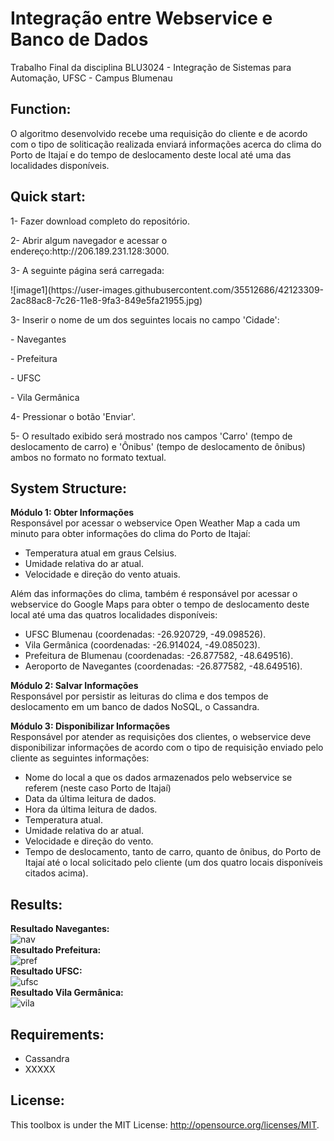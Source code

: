 # Integração entre Webservice e Banco de Dados

Trabalho Final da disciplina BLU3024 - Integração de Sistemas para Automação, UFSC - Campus Blumenau

## Function:
O algoritmo desenvolvido recebe uma requisição do cliente e de acordo com o tipo de soliticação realizada enviará informações acerca do clima do Porto de Itajaí e do tempo de deslocamento deste local até uma das localidades disponíveis.

## Quick start:
<p>1- Fazer download completo do repositório.<p>
<p>2- Abrir algum navegador e acessar o endereço:http://206.189.231.128:3000.<p>
<p>3- A seguinte página será carregada:<p>
![image1](https://user-images.githubusercontent.com/35512686/42123309-2ac88ac8-7c26-11e8-9fa3-849e5fa21955.jpg)
<p>3- Inserir o nome de um dos seguintes locais no campo 'Cidade':<p>  
<p>- Navegantes<p>   
<p>- Prefeitura<p> 
<p>- UFSC<p> 
<p>- Vila Germânica<p> 
<p>4- Pressionar o botão 'Enviar'.<p>
<p>5- O resultado exibido será mostrado nos campos 'Carro' (tempo de deslocamento de carro) e 'Ônibus' (tempo de deslocamento de ônibus) ambos no formato no formato textual.<p>
 
## System Structure:
**Módulo 1: Obter Informações**  
Responsável por acessar o webservice Open Weather Map a cada um minuto para obter informações do clima do Porto de Itajaí:
- Temperatura atual em graus Celsius.
- Umidade relativa do ar atual.  
- Velocidade e direção do vento atuais.  

Além das informações do clima, também é responsável por acessar o webservice do Google Maps para obter o tempo de deslocamento deste local até uma das quatros localidades disponíveis:
- UFSC Blumenau (coordenadas: -26.920729, -49.098526).  
- Vila Germânica (coordenadas: -26.914024, -49.085023).  
- Prefeitura de Blumenau (coordenadas: -26.877582, -48.649516).  
- Aeroporto de Navegantes (coordenadas: -26.877582, -48.649516).  

**Módulo 2: Salvar Informações**  
Responsável por persistir as leituras do clima e dos tempos de deslocamento em um banco de dados NoSQL, o Cassandra.  

**Módulo 3: Disponibilizar Informações**  
Responsável por atender as requisições dos clientes, o webservice deve disponibilizar informações de acordo com o tipo de requisição enviado pelo cliente as seguintes informações:
- Nome do local a que os dados armazenados pelo webservice se referem (neste caso Porto de Itajaí)
- Data da última leitura de dados.
- Hora da última leitura de dados.
- Temperatura atual.  
- Umidade relativa do ar atual.  
- Velocidade e direção do vento.  
- Tempo de deslocamento, tanto de carro, quanto de ônibus, do Porto de Itajaí até o local solicitado pelo cliente (um dos quatro locais disponíveis citados acima).  

## Results: 
**Resultado Navegantes:**  
![nav](https://user-images.githubusercontent.com/35512686/42123310-2af29052-7c26-11e8-94a5-92f9fd8424cf.jpg)  
**Resultado Prefeitura:**  
![pref](https://user-images.githubusercontent.com/35512686/42123311-2b1b7c06-7c26-11e8-874c-cf3e976c5b37.jpg)  
**Resultado UFSC:**  
![ufsc](https://user-images.githubusercontent.com/35512686/42123312-2b6ebb78-7c26-11e8-9166-3e998e990155.jpg)  
**Resultado Vila Germânica:**  
![vila](https://user-images.githubusercontent.com/35512686/42123318-3c16585a-7c26-11e8-88f2-db9861754c0d.jpg)  

## Requirements:
- Cassandra
- XXXXX
## License:
This toolbox is under the MIT License: http://opensource.org/licenses/MIT.
